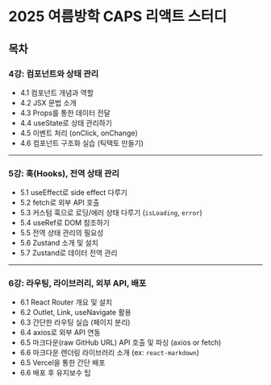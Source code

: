 
# 2025 여름방학 CAPS 리액트 스터디

## 목차

### **4강: 컴포넌트와 상태 관리**

- 4.1 컴포넌트 개념과 역할
- 4.2 JSX 문법 소개
- 4.3 Props를 통한 데이터 전달
- 4.4 useState로 상태 관리하기
- 4.5 이벤트 처리 (onClick, onChange)
- 4.6 컴포넌트 구조화 실습 (틱택토 만들기)

---

### **5강: 훅(Hooks), 전역 상태 관리**

- 5.1 useEffect로 side effect 다루기
- 5.2 fetch로 외부 API 호출
- 5.3 커스텀 훅으로 로딩/에러 상태 다루기 (`isLoading`, `error`)
- 5.4 useRef로 DOM 참조하기
- 5.5 전역 상태 관리의 필요성
- 5.6 Zustand 소개 및 설치
- 5.7 Zustand로 데이터 전역 관리

---

### **6강: 라우팅, 라이브러리, 외부 API, 배포**

- 6.1 React Router 개요 및 설치
- 6.2 Outlet, Link, useNavigate 활용
- 6.3 간단한 라우팅 실습 (페이지 분리)
- 6.4 axios로 외부 API 연동
- 6.5 마크다운(raw GitHub URL) API 호출 및 파싱 (axios or fetch)
- 6.6 마크다운 렌더링 라이브러리 소개 (ex: `react-markdown`)
- 6.5 Vercel을 통한 간단 배포
- 6.6 배포 후 유지보수 팁